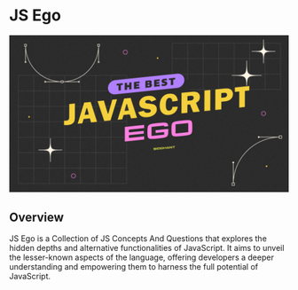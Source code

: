 # JS Ego

![JS Ego ](/assets/JSEgo.png)

## Overview

JS Ego is a Collection of JS Concepts And Questions that explores the hidden depths and alternative functionalities of JavaScript. It aims to unveil the lesser-known aspects of the language, offering developers a deeper understanding and empowering them to harness the full potential of JavaScript.

